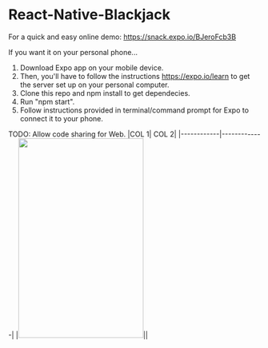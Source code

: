 # React-Native-Blackjack

For a quick and easy online demo: https://snack.expo.io/BJeroFcb3B

If you want it on your personal phone... 

1. Download Expo app on your mobile device. <br >
2. Then, you'll have to follow the instructions https://expo.io/learn to get the server set up on your personal computer. <br >
3. Clone this repo and npm install to get dependecies. <br >
4. Run "npm start". <br >
5. Follow instructions provided in terminal/command prompt for Expo to connect it to your phone.


TODO: Allow code sharing for Web.
|COL 1| COL 2|
|------------|-------------|
|<img src="https://raw.githubusercontent.com/tsun2019/React-Native-Blackjack/master/READMEIMAGES/IMG_2638.jpeg"  width="250" height="400">||
